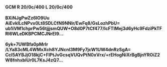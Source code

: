 #### GCM R 20/0c/400 L 20/0c/400
**BXiNJgPwZz6lO9Uu**<br/>**AiEvkILcNPvx0Lt8SDLCfN9NNlr/EwFq8/GsLozhPbU=**<br/>**ub1iVM1chprPw56tjjjsmQUW+O8d0P7tCf477/IcFTlMej3d6yHc9FdziPkTFRI6WLeDKBPCMCJNrEI9...**<br/><br/>
**6yk+7UWBfa0pMrIr**<br/>**/LYa83cML4WMxXch8YJNcnI3M9Fy7jcW1UW4dnRzSgA=**<br/>**CcI5AYBJjO18kjC+FlPtJvGcsqVUQvPtN0xVrx/+rEHogNiXrBgBjnYROiZ2W8fnhxbIUr0L7KsJ4zQ7...**